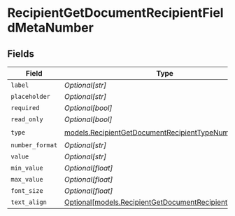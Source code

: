 # RecipientGetDocumentRecipientFieldMetaNumber


## Fields

| Field                                                                                                            | Type                                                                                                             | Required                                                                                                         | Description                                                                                                      |
| ---------------------------------------------------------------------------------------------------------------- | ---------------------------------------------------------------------------------------------------------------- | ---------------------------------------------------------------------------------------------------------------- | ---------------------------------------------------------------------------------------------------------------- |
| `label`                                                                                                          | *Optional[str]*                                                                                                  | :heavy_minus_sign:                                                                                               | N/A                                                                                                              |
| `placeholder`                                                                                                    | *Optional[str]*                                                                                                  | :heavy_minus_sign:                                                                                               | N/A                                                                                                              |
| `required`                                                                                                       | *Optional[bool]*                                                                                                 | :heavy_minus_sign:                                                                                               | N/A                                                                                                              |
| `read_only`                                                                                                      | *Optional[bool]*                                                                                                 | :heavy_minus_sign:                                                                                               | N/A                                                                                                              |
| `type`                                                                                                           | [models.RecipientGetDocumentRecipientTypeNumber](../models/recipientgetdocumentrecipienttypenumber.md)           | :heavy_check_mark:                                                                                               | N/A                                                                                                              |
| `number_format`                                                                                                  | *Optional[str]*                                                                                                  | :heavy_minus_sign:                                                                                               | N/A                                                                                                              |
| `value`                                                                                                          | *Optional[str]*                                                                                                  | :heavy_minus_sign:                                                                                               | N/A                                                                                                              |
| `min_value`                                                                                                      | *Optional[float]*                                                                                                | :heavy_minus_sign:                                                                                               | N/A                                                                                                              |
| `max_value`                                                                                                      | *Optional[float]*                                                                                                | :heavy_minus_sign:                                                                                               | N/A                                                                                                              |
| `font_size`                                                                                                      | *Optional[float]*                                                                                                | :heavy_minus_sign:                                                                                               | N/A                                                                                                              |
| `text_align`                                                                                                     | [Optional[models.RecipientGetDocumentRecipientTextAlign6]](../models/recipientgetdocumentrecipienttextalign6.md) | :heavy_minus_sign:                                                                                               | N/A                                                                                                              |